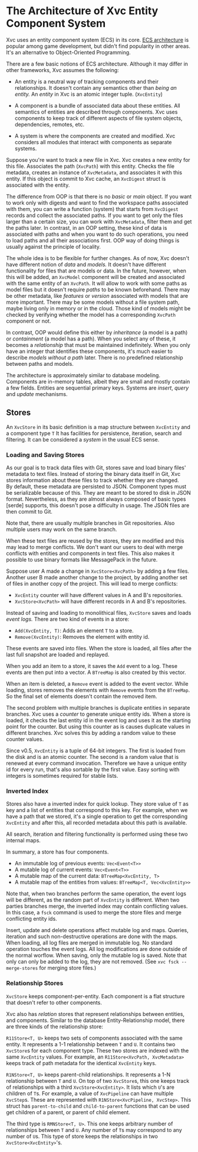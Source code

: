 # The Architecture of Xvc Entity Component System

Xvc uses an entity component system (ECS) in its core. 
[ECS architecture] is popular among game development, but didn't find popularity in other areas.
It's an alternative to Object-Oriented Programming. 

[ECS architecture]:  https://en.wikipedia.org/wiki/Entity_component_system

There are a few basic notions of ECS architecture. 
Although it may differ in other frameworks, Xvc assumes the following:

- An entity is a neutral way of tracking components and their relationships. 
It doesn't contain any semantics other than _being an entity._
An _entity_ in Xvc is an atomic integer tuple. (`XvcEntity`)

- A component is a bundle of associated data about these entities.
All semantics of entities are described through components.
Xvc uses components to keep track of different aspects of file system objects, dependencies, remotes, etc.

- A system is where the components are created and modified.
Xvc considers all modules that interact with components as separate systems.

Suppose you're want to track a new file in Xvc.
Xvc creates a new entity for this file. 
Associates the path (`XvcPath`) with this entity. 
Checks the file metadata, creates an instance of `XvcMetadata`, and associates it with this entity. 
If this object is commit to Xvc cache, an `XvcDigest` struct is associated with the entity. 

The difference from OOP is that there is no _basic_ or _main_ object. 
If you want to work only with digests and want to find the workspace paths associated with them, you can write a function (system) that starts from `XvcDigest` records and collect the associated paths. 
If you want to get only the files larger than a certain size, you can work with `XvcMetadata`, filter them and get the paths later. 
In contrast, in an OOP setting, these kind of data is associated with paths and when you want to do such operations, you need to load paths and all their associations first. 
OOP way of doing things is usually against the principle of locality.

The whole idea is to be flexible for further changes.
As of now, Xvc doesn't have different notion of _data_ and _models._ 
It doesn't have different functionality for files that are models or data. 
In the future, however, when this will be added, an `XvcModel` component will be created and associated with the same entity of an `XvcPath`. 
It will allow to work with some paths as model files but it doesn't require _paths_ to be known beforehand.
There may be other metadata, like _features_ or _version_ associated with models that are more important. 
There may be some models without a file system path, maybe living only in memory or in the cloud.
Those kind of models might be checked by verifying whether the model has a corresponding `XvcPath` component or not.

In contrast, OOP would define this either by _inheritance_ (a model is a path) or _containment_ (a model has a path). 
When you select any of these, it becomes a _relationship_ that must be maintained indefinitely.
When you only have an integer that identifies these components, it's much easier to describe _models without a path_ later.
There is no predefined relationship between paths and models.

The architecture is approximately similar to database modeling. 
Components are in-memory tables, albeit they are small and mostly contain a few fields.
Entities are sequential primary keys.
Systems are _insert_, _query_ and _update_ mechanisms. 

## Stores

An `XvcStore` in its basic definition is a map structure between `XvcEntity` and a component type `T` 
It has facilities for persistence, iteration, search and filtering. 
It can be considered a _system_ in the usual ECS sense.

### Loading and Saving Stores

As our goal is to track data files with Git, stores save and load binary files' metadata to text files.
Instead of storing the binary data itself in Git, Xvc stores information about these files to track whether they are changed.  
By default, these metadata are persisted to JSON.
Component types must be serializable because of this. 
They are meant to be stored to disk in JSON format.
Nevertheless, as they are almost always composed of basic types [serde] supports, this doesn't pose a difficulty in usage. 
The JSON files are then commit to Git. 

Note that, there are usually multiple branches in Git repositories.
Also multiple users may work on the same branch.

When these text files are reused by the stores, they are modified and this may lead to merge conflicts.
We don't want our users to deal with merge conflicts with entities and
components in text files. 
This also makes it possible to use binary formats like MessagePack in the
future.

Suppose user A made a change in `XvcStore<XvcPath>` by adding a few files.
Another user B made another change to the project, by adding another set of files in another copy of the project.
This will lead to merge conflicts: 
- `XvcEntity` counter will have different values in A and B's repositories. 
- `XvcStore<XvcPath>` will have different records in A and B's repositories. 

Instead of saving and loading to monolithical files, `XvcStore` saves and loads _event logs._ 
There are two kind of events in a store:
- `Add(XvcEntity, T)`: Adds an element `T` to a store.
- `Remove(XvcEntity)`: Removes the element with entity id.

These events are saved into files. 
When the store is loaded, all files after the last full snapshot are loaded and replayed. 

When you add an item to a store, it saves the `Add` event to a log. 
These events are then put into a vector.
A `BTreeMap` is also created by this vector. 

When an item is deleted, a `Remove` event is added to the event vector.
While loading, stores removes the elements with `Remove` events from the `BTreeMap`.
So the final set of elements doesn't contain the removed item.

The second problem with multiple branches is duplicate entities in separate
branches. Xvc uses a _counter_ to generate unique entity ids. 
When a store is loaded, it checks the last entity id in the event log and uses
it as the starting point for the counter. But using this counter as is causes
duplicate values in different branches. Xvc solves this by adding a random value
to these counter values. 

Since v0.5, `XvcEntity` is a tuple of 64-bit integers. The first is loaded from
the disk and is an atomic counter. The second is a random value that is renewed
at every command invocation. Therefore we have a unique entity id for every run,
that's also sortable by the first value. Easy sorting with integers is sometimes
required for stable lists.

### Inverted Index

Stores also have a inverted index for quick lookup.
They store value of `T` as key and a list of entities that correspond to this key. 
For example, when we have a path that we stored, it's a single operation to get the corresponding `XvcEntity` and after this, all recorded metadata about this path is available. 

All search, iteration and filtering functionality is performed using these two internal maps.

In summary, a store has four components.

- An immutable log of previous events: `Vec<Event<T>>`
- A mutable log of current events: `Vec<Event<T>>`
- A mutable map of the current data: `BTreeMap<XvcEntity, T>`
- A mutable map of the entities from values: `BTreeMap<T, Vec<XvcEntity>>`

Note that, when two branches perform the same operation, the event logs will be
different, as the random part of `XvcEntity` is different. When two parties
branches merge, the inverted index may contain conflicting values. In this case,
a `fsck` command is used to merge the store files and merge conflicting entity
ids.

Insert, update and delete operations affect mutable log and maps. 
Queries, iteration and such non-destructive operations are done with the maps.
When loading, all log files are merged in immutable log. 
No standard operation touches the event logs.
All log modifications are done outside of the normal worflow.
When saving, only the mutable log is saved.
Note that only can only be added to the log, they are not removed. 
(See `xvc fsck --merge-stores` for merging store files.) 

### Relationship Stores

`XvcStore` keeps component-per-entity.
Each component is a flat structure that doesn't refer to other components.

Xvc also has _relation_ stores that represent relationships between entities, and components.
Similar to the database Entity-Relationship model, there are three kinds of the relationship store:

`R11Store<T, U>` keeps two sets of components associated with the same entity. 
It represents a 1-1 relationship between `T` and `U`.
It contains two `XvcStore`s for each component type. 
These two stores are indexed with the same `XvcEntity` values.
For example, an `R11Store<XvcPath, XvcMetadata>` keeps track of path metadata for the identical `XvcEntity` keys. 

`R1NStore<T, U>` keeps parent-child relationships. 
It represents a 1-N relationship between `T` and `U`. 
On top of two `XvcStore`s, this one keeps track of relationships with a third `XvcStore<XvcEntity>`. 
It lists which `U`'s are children of `T`s.
For example, a value of `XvcPipeline` can have multiple `XvcStep`s. 
These are represented with `R1NStore<XvcPipeline, XvcStep>`.
This struct has `parent-to-child` and `child-to-parent` functions that can be used get children of a parent, or parent of child element.

The third type is `RMNStore<T, U>`. 
This one keeps arbitrary number of relationships between `T` and `U`. 
Any number of `T`s may correspond to any number of `U`s. 
This type of store keeps the relationships in two `XvcStore<XvcEntity>`'s.
